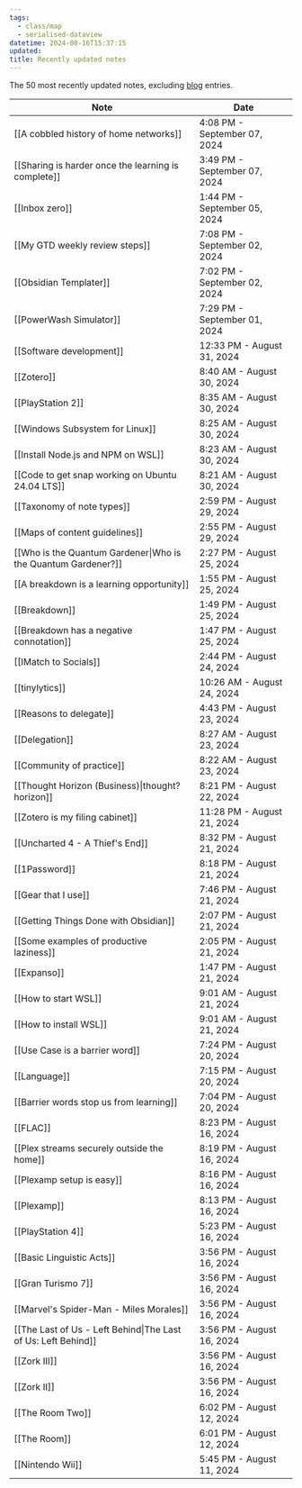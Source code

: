 ```yaml
---
tags:
  - class/map
  - serialised-dataview
datetime: 2024-08-16T15:37:15
updated: 
title: Recently updated notes
---
```

The 50 most recently updated notes, excluding [blog](/blog) entries.

<!-- QueryToSerialize: table without id link(file.name, default(title,file.name)) as "Note", default(date(updated),date(datetime)) as Date from "Quartz/notes" sort default(date(updated),date(datetime)) desc limit 50 -->
<!-- SerializedQuery: table without id link(file.name, default(title,file.name)) as "Note", default(date(updated),date(datetime)) as Date from "Quartz/notes" sort default(date(updated),date(datetime)) desc limit 50 -->

| Note                                                                                                                 | Date                         |
| -------------------------------------------------------------------------------------------------------------------- | ---------------------------- |
| [[A cobbled history of home networks]]                           | 4:08 PM - September 07, 2024 |
| [[Sharing is harder once the learning is complete]] | 3:49 PM - September 07, 2024 |
| [[Inbox zero]]                                                                           | 1:44 PM - September 05, 2024 |
| [[My GTD weekly review steps]]                                           | 7:08 PM - September 02, 2024 |
| [[Obsidian Templater]]                                                           | 7:02 PM - September 02, 2024 |
| [[PowerWash Simulator]]                                                         | 7:29 PM - September 01, 2024 |
| [[Software development]]                                                       | 12:33 PM - August 31, 2024   |
| [[Zotero]]                                                                                   | 8:40 AM - August 30, 2024    |
| [[PlayStation 2]]                                                                     | 8:35 AM - August 30, 2024    |
| [[Windows Subsystem for Linux]]                                         | 8:25 AM - August 30, 2024    |
| [[Install Node.js and NPM on WSL]]                                   | 8:23 AM - August 30, 2024    |
| [[Code to get snap working on Ubuntu 24.04 LTS]]       | 8:21 AM - August 30, 2024    |
| [[Taxonomy of note types]]                                                   | 2:59 PM - August 29, 2024    |
| [[Maps of content guidelines]]                                           | 2:55 PM - August 29, 2024    |
| [[Who is the Quantum Gardener\|Who is the Quantum Gardener?]]                                        | 2:27 PM - August 25, 2024    |
| [[A breakdown is a learning opportunity]]                     | 1:55 PM - August 25, 2024    |
| [[Breakdown]]                                                                             | 1:49 PM - August 25, 2024    |
| [[Breakdown has a negative connotation]]                       | 1:47 PM - August 25, 2024    |
| [[IMatch to Socials]]                                                             | 2:44 PM - August 24, 2024    |
| [[tinylytics]]                                                                           | 10:26 AM - August 24, 2024   |
| [[Reasons to delegate]]                                                         | 4:43 PM - August 23, 2024    |
| [[Delegation]]                                                                           | 8:27 AM - August 23, 2024    |
| [[Community of practice]]                                                     | 8:22 AM - August 23, 2024    |
| [[Thought Horizon (Business)\|thought?horizon]]                                                      | 8:21 PM - August 22, 2024    |
| [[Zotero is my filing cabinet]]                                         | 11:28 PM - August 21, 2024   |
| [[Uncharted 4 - A Thief's End]]                                         | 8:32 PM - August 21, 2024    |
| [[1Password]]                                                                             | 8:18 PM - August 21, 2024    |
| [[Gear that I use]]                                                                 | 7:46 PM - August 21, 2024    |
| [[Getting Things Done with Obsidian]]                             | 2:07 PM - August 21, 2024    |
| [[Some examples of productive laziness]]                       | 2:05 PM - August 21, 2024    |
| [[Expanso]]                                                                                 | 1:47 PM - August 21, 2024    |
| [[How to start WSL]]                                                               | 9:01 AM - August 21, 2024    |
| [[How to install WSL]]                                                           | 9:01 AM - August 21, 2024    |
| [[Use Case is a barrier word]]                                           | 7:24 PM - August 20, 2024    |
| [[Language]]                                                                               | 7:15 PM - August 20, 2024    |
| [[Barrier words stop us from learning]]                         | 7:04 PM - August 20, 2024    |
| [[FLAC]]                                                                                       | 8:23 PM - August 16, 2024    |
| [[Plex streams securely outside the home]]                   | 8:19 PM - August 16, 2024    |
| [[Plexamp setup is easy]]                                                     | 8:16 PM - August 16, 2024    |
| [[Plexamp]]                                                                                 | 8:13 PM - August 16, 2024    |
| [[PlayStation 4]]                                                                     | 5:23 PM - August 16, 2024    |
| [[Basic Linguistic Acts]]                                                     | 3:56 PM - August 16, 2024    |
| [[Gran Turismo 7]]                                                                   | 3:56 PM - August 16, 2024    |
| [[Marvel's Spider-Man - Miles Morales]]                         | 3:56 PM - August 16, 2024    |
| [[The Last of Us - Left Behind\|The Last of Us: Left Behind]]                                        | 3:56 PM - August 16, 2024    |
| [[Zork III]]                                                                               | 3:56 PM - August 16, 2024    |
| [[Zork II]]                                                                                 | 3:56 PM - August 16, 2024    |
| [[The Room Two]]                                                                       | 6:02 PM - August 12, 2024    |
| [[The Room]]                                                                               | 6:01 PM - August 12, 2024    |
| [[Nintendo Wii]]                                                                       | 5:45 PM - August 11, 2024    |
<!-- SerializedQuery END -->
